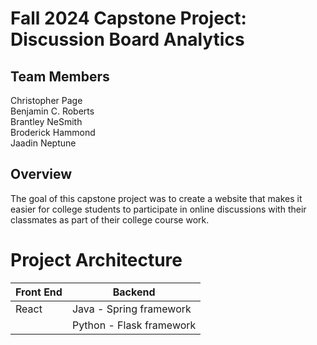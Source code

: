 # Fall 2024 Capstone Project: Discussion Board Analytics

## Team Members
Christopher Page\
Benjamin C. Roberts\
Brantley NeSmith\
Broderick Hammond\
Jaadin Neptune

## Overview
The goal of this capstone project was to create a website that makes it easier for college students to participate in online discussions with their classmates as part of their college course work. 

# Project Architecture

| Front End | Backend
|---------- | -------|
| React     | Java - Spring framework |
|           | Python - Flask framework|





